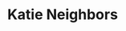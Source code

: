 ---
title: Katie Neighbors
position: Treasurer
quote: >
    "Throughout my time at SCU, EWB has provided me with a community on campus, hands-on problem solving skills, and the opportunity for real world engineering experience that is difficult to find elsewhere. I wouldn't be the engineer or person I am today without this club and these experiences."
year: 2020
image: /img/officers/2020/katie.jpeg
order: 6

draft: false
---